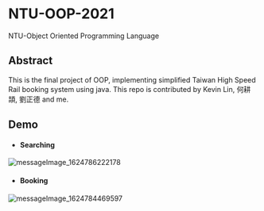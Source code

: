 # NTU-OOP-2021
NTU-Object Oriented Programming Language

## Abstract
This is the final project of OOP, implementing simplified Taiwan High Speed Rail booking system using java. This repo is contributed by Kevin Lin, 何耕頡, 劉正德 and me.

## Demo
* #### Searching

![messageImage_1624786222178](https://user-images.githubusercontent.com/112916328/221512156-2fe57203-49f7-4fea-a36e-9cc212263f4a.jpg)

* #### Booking

![messageImage_1624784469597](https://user-images.githubusercontent.com/112916328/221512170-b5ea7e96-4d47-41b4-b14a-ba916416221c.jpg)

